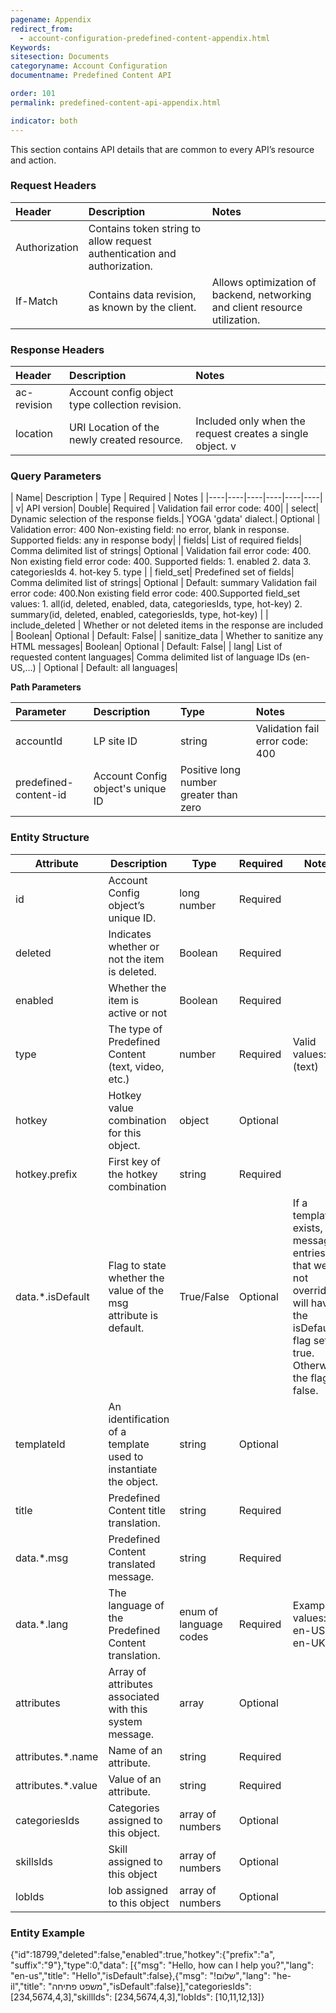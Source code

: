 ```yaml
---
pagename: Appendix
redirect_from:
  - account-configuration-predefined-content-appendix.html
Keywords:
sitesection: Documents
categoryname: Account Configuration
documentname: Predefined Content API

order: 101
permalink: predefined-content-api-appendix.html

indicator: both
---
```


This section contains API details that are common to every API’s resource and action.

### Request Headers

 |Header | Description | Notes|
 |:---- | :---- | :--- |
 |Authorization | Contains token string to allow request authentication and authorization.  |
| If-Match | Contains data revision, as known by the client. | Allows optimization of backend, networking and client resource utilization. |

### Response Headers

 |Header | Description | Notes|
 |:----  | :---- | :--- |
 |ac-revision | Account config object type collection revision. |
 |location | URI Location of the newly created resource. | Included only when the request creates a single object. v

### Query Parameters

| Name| Description | Type | Required | Notes |
|----|----|----|----|----|----|
| v| API version| Double| Required | Validation fail error code: 400|
| select| Dynamic selection of the response fields.| YOGA 'gdata' dialect.| Optional | Validation error: 400 Non-existing field: no error, blank in response. Supported fields: any in response body|
| fields| List of required fields| Comma delimited list of strings| Optional | Validation fail error code: 400. Non existing field error code: 400. Supported fields: 1. enabled 2. data 3. categoriesIds 4. hot-key 5. type |
| field_set| Predefined set of fields| Comma delimited list of strings| Optional | Default: summary Validation fail error code: 400.Non existing field error code: 400.Supported field_set values: 1. all(id, deleted, enabled, data, categoriesIds, type, hot-key)  2. summary(id, deleted, enabled, categoriesIds, type, hot-key) |
| include_deleted | Whether or not deleted items in the response are included | Boolean| Optional | Default: False|
| sanitize_data   | Whether to sanitize any HTML messages| Boolean| Optional | Default: False|
| lang| List of requested content languages| Comma delimited list of language IDs (en-US,…) | Optional | Default: all languages|

**Path Parameters**

|Parameter | Description|  Type  |Notes |
|:----|  :---- | :---- | :--- |
|accountId|  LP site ID | string  | Validation fail error code: 400 |
|predefined-content-id | Account Config object's unique ID | Positive long number greater than zero  |

### Entity Structure

| Attribute| Description| Type| Required | Notes|
|----|----|----|----|----|
| id| Account Config object’s unique ID.| long number| Required |
| deleted| Indicates whether or not the item is deleted.| Boolean| Required |
| enabled| Whether the item is active or not| Boolean| Required |
| type| The type of Predefined Content (text, video, etc.)| number| Required | Valid values: 0 (text)|
| hotkey| Hotkey value combination for this object.| object| Optional |
| hotkey.prefix| First key of the hotkey combination| string| Required |
| data.*.isDefault   | Flag to state whether the value of the msg attribute is default. | True/False| Optional | If a templateId exists, all message entries that were not overridden will have the isDefault flag set to true. Otherwise the flag is false. |
| templateId| An identification of a template used to instantiate the object.  | string| Optional |
| title| Predefined Content title translation.| string| Required |
| data.*.msg| Predefined Content translated message.| string| Required |
| data.*.lang| The language of the Predefined Content translation.| enum of language codes | Required | Example values: en-US, en-UK)|
| attributes| Array of attributes associated with this system message.| array| Optional |
| attributes.*.name  | Name of an attribute.| string| Required |
| attributes.*.value | Value of an attribute.| string| Required |
| categoriesIds| Categories assigned to this object.| array of numbers| Optional |
| skillsIds| Skill assigned to this object| array of numbers| Optional |
| lobIds| lob assigned to this object| array of numbers| Optional |

### Entity Example

{"id":18799,"deleted":false,"enabled":true,"hotkey":{"prefix":"a", "suffix":"9"},"type":0,"data": [{"msg": "Hello, how can I help you?","lang": "en-us","title": "Hello","isDefault":false},{"msg": "!שלום","lang": "he-il","title": "משפט פתיחה","isDefault":false}],"categoriesIds": [234,5674,4,3],"skillIds": [234,5674,4,3],"lobIds": [10,11,12,13]}
